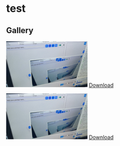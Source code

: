 # test


## Gallery

[<img src="images/image_2025-08-17_17-15-02-601" alt="image_2025-08-17_17-15-02-601" width="220">](images/image_2025-08-17_17-15-02-601) [Download](images/image_2025-08-17_17-15-02-601?raw=1)

[<img src="images/image_2025-08-17_17-17-13-677" alt="image_2025-08-17_17-17-13-677" width="220">](images/image_2025-08-17_17-17-13-677) [Download](images/image_2025-08-17_17-17-13-677?raw=1)

